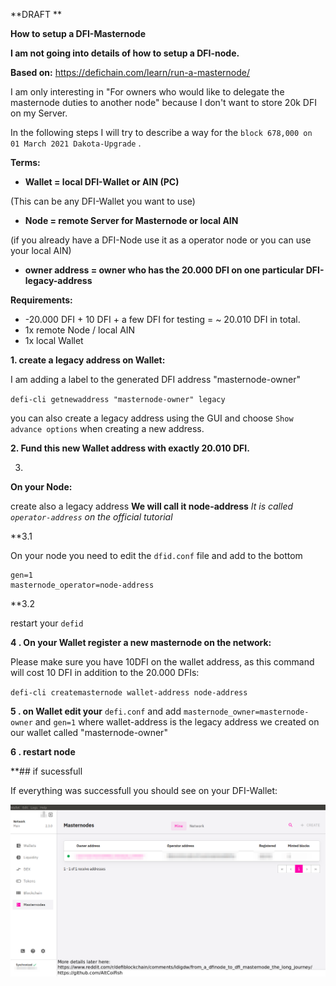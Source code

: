 **DRAFT **

**How to setup a DFI-Masternode**

**I am not going into details of how to setup a DFI-node.** 

**Based on:**  https://defichain.com/learn/run-a-masternode/

I am only interesting in "For owners who would like to delegate the masternode duties to another node" because I don't want to store 20k DFI on my Server. 

In the following steps I will try to describe a way for the `block 678,000 on 01 March 2021 Dakota-Upgrade` .


**Terms:**

+ **Wallet = local DFI-Wallet or AIN (PC)**

(This can be any DFI-Wallet you want to use) 

+ **Node =  remote Server for Masternode or local AIN**

(if you already have a DFI-Node use it as a operator node or you can use your local AIN)

+ **owner address = owner who has the 20.000 DFI on one particular DFI-legacy-address**


**Requirements:** 

+ -20.000 DFI + 10 DFI + a few DFI for testing = ~ 20.010 DFI in total. 
+ 1x remote Node  / local AIN
+ 1x local Wallet 

**1. create a legacy address on Wallet:**

I am  adding a label to the generated DFI address "masternode-owner"

`defi-cli getnewaddress "masternode-owner" legacy`

you can also create a legacy address using the GUI and choose `Show advance options` when creating a new address.

**2. Fund this new Wallet address with exactly 20.010 DFI.**


3.
**On your Node:** 

create also a legacy address **We will call it node-address**
_It is called `operator-address` on the official tutorial_

**3.1

On your node you need to edit the `dfid.conf` file and add to the bottom

```
gen=1
masternode_operator=node-address
```
**3.2

restart your `defid` 

**4 .
On your Wallet register a new masternode on the network:**

Please make sure you have 10DFI on the wallet address, as this command will cost 10 DFI in addition to the 20.000 DFIs:

`defi-cli createmasternode wallet-address node-address`

**5 . on Wallet edit your** `defi.conf` and add `masternode_owner=masternode-owner` and `gen=1`  where wallet-address is the legacy address we created on our wallet called "masternode-owner"

**6 . restart node** 

**## if sucessfull 

If everything was successfull you should see on your DFI-Wallet:

![DFI Masternode view in Wallet](https://github.com/AltCoiFish/dfi-masternode/blob/main/Wallet-masternode-view.png?raw=true)
